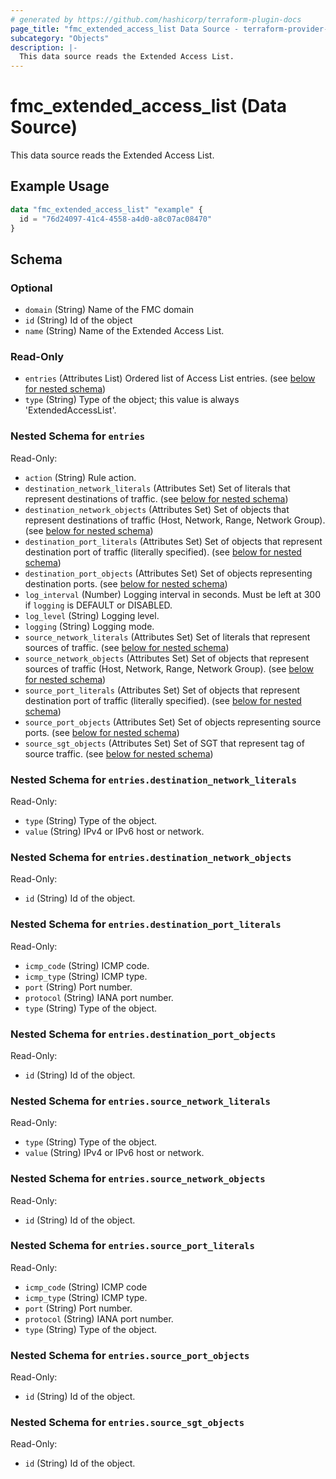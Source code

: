 ```yaml
---
# generated by https://github.com/hashicorp/terraform-plugin-docs
page_title: "fmc_extended_access_list Data Source - terraform-provider-fmc"
subcategory: "Objects"
description: |-
  This data source reads the Extended Access List.
---
```


# fmc_extended_access_list (Data Source)

This data source reads the Extended Access List.

## Example Usage

```terraform
data "fmc_extended_access_list" "example" {
  id = "76d24097-41c4-4558-a4d0-a8c07ac08470"
}
```

<!-- schema generated by tfplugindocs -->
## Schema

### Optional

- `domain` (String) Name of the FMC domain
- `id` (String) Id of the object
- `name` (String) Name of the Extended Access List.

### Read-Only

- `entries` (Attributes List) Ordered list of Access List entries. (see [below for nested schema](#nestedatt--entries))
- `type` (String) Type of the object; this value is always 'ExtendedAccessList'.

<a id="nestedatt--entries"></a>
### Nested Schema for `entries`

Read-Only:

- `action` (String) Rule action.
- `destination_network_literals` (Attributes Set) Set of literals that represent destinations of traffic. (see [below for nested schema](#nestedatt--entries--destination_network_literals))
- `destination_network_objects` (Attributes Set) Set of objects that represent destinations of traffic (Host, Network, Range, Network Group). (see [below for nested schema](#nestedatt--entries--destination_network_objects))
- `destination_port_literals` (Attributes Set) Set of objects that represent destination port of traffic (literally specified). (see [below for nested schema](#nestedatt--entries--destination_port_literals))
- `destination_port_objects` (Attributes Set) Set of objects representing destination ports. (see [below for nested schema](#nestedatt--entries--destination_port_objects))
- `log_interval` (Number) Logging interval in seconds. Must be left at 300 if `logging` is DEFAULT or DISABLED.
- `log_level` (String) Logging level.
- `logging` (String) Logging mode.
- `source_network_literals` (Attributes Set) Set of literals that represent sources of traffic. (see [below for nested schema](#nestedatt--entries--source_network_literals))
- `source_network_objects` (Attributes Set) Set of objects that represent sources of traffic (Host, Network, Range, Network Group). (see [below for nested schema](#nestedatt--entries--source_network_objects))
- `source_port_literals` (Attributes Set) Set of objects that represent destination port of traffic (literally specified). (see [below for nested schema](#nestedatt--entries--source_port_literals))
- `source_port_objects` (Attributes Set) Set of objects representing source ports. (see [below for nested schema](#nestedatt--entries--source_port_objects))
- `source_sgt_objects` (Attributes Set) Set of SGT that represent tag of source traffic. (see [below for nested schema](#nestedatt--entries--source_sgt_objects))

<a id="nestedatt--entries--destination_network_literals"></a>
### Nested Schema for `entries.destination_network_literals`

Read-Only:

- `type` (String) Type of the object.
- `value` (String) IPv4 or IPv6 host or network.


<a id="nestedatt--entries--destination_network_objects"></a>
### Nested Schema for `entries.destination_network_objects`

Read-Only:

- `id` (String) Id of the object.


<a id="nestedatt--entries--destination_port_literals"></a>
### Nested Schema for `entries.destination_port_literals`

Read-Only:

- `icmp_code` (String) ICMP code.
- `icmp_type` (String) ICMP type.
- `port` (String) Port number.
- `protocol` (String) IANA port number.
- `type` (String) Type of the object.


<a id="nestedatt--entries--destination_port_objects"></a>
### Nested Schema for `entries.destination_port_objects`

Read-Only:

- `id` (String) Id of the object.


<a id="nestedatt--entries--source_network_literals"></a>
### Nested Schema for `entries.source_network_literals`

Read-Only:

- `type` (String) Type of the object.
- `value` (String) IPv4 or IPv6 host or network.


<a id="nestedatt--entries--source_network_objects"></a>
### Nested Schema for `entries.source_network_objects`

Read-Only:

- `id` (String) Id of the object.


<a id="nestedatt--entries--source_port_literals"></a>
### Nested Schema for `entries.source_port_literals`

Read-Only:

- `icmp_code` (String) ICMP code
- `icmp_type` (String) ICMP type.
- `port` (String) Port number.
- `protocol` (String) IANA port number.
- `type` (String) Type of the object.


<a id="nestedatt--entries--source_port_objects"></a>
### Nested Schema for `entries.source_port_objects`

Read-Only:

- `id` (String) Id of the object.


<a id="nestedatt--entries--source_sgt_objects"></a>
### Nested Schema for `entries.source_sgt_objects`

Read-Only:

- `id` (String) Id of the object.
